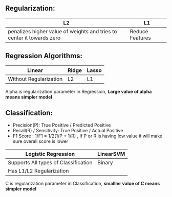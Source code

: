 
## Regularization:

| L2 | L1 |
| --- | --- |
| penalizes higher value of weights and tries to center it towards zero | Reduce Features |

## Regression Algorithms:

| Linear | Ridge | Lasso |
| --- | --- | --- |
| Without Regularization | L2 | L1 |

Alpha is regularization parameter in Regression, **Large value of alpha means simpler model**

## Classification:

* Precision(P): True Positive / Predicted Positive 
* Recall(R) / Sensitivity: True Positive / Actual Positive
* F1 Score : 1/F1 = 1/2(1/P + 1/R) , If P or R is having low value it will make sure overall score is lower

| Logistic Regression | LinearSVM |
| --- | --- | 
| Supports All types of Classification | Binary |
| Has L1/L2 Regularization | |

C is regularization parameter in Classification, **smalller value of C means simpler model**
